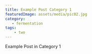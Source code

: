 ```yaml
---
title: Example Post Category 1
featuredImage: assets/media/pic02.jpg
category:
   - fermentation 
tags:
    - two
---
```


Example Post in Category 1